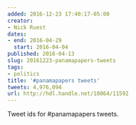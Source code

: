 ```yaml
---
added: 2016-12-23 17:40:17-05:00
creator:
- Nick Ruest
dates:
- end: 2016-04-29
  start: 2016-04-04
published: 2016-04-13
slug: 20161223-panamapapers-tweets
tags:
- politics
title: '#panamapapers tweets'
tweets: 4,976,094
url: http://hdl.handle.net/10864/11592
---
```


Tweet ids for #panamapapers tweets.
